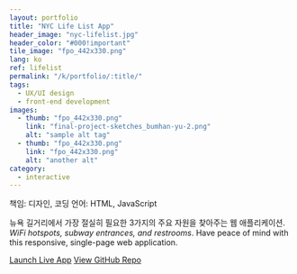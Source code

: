 ```yaml
---
layout: portfolio
title: "NYC Life List App"
header_image: "nyc-lifelist.jpg"
header_color: "#000!important"
tile_image: "fpo_442x330.png"
lang: ko
ref: lifelist
permalink: "/k/portfolio/:title/"
tags:
  - UX/UI design
  - front-end development
images:
  - thumb: "fpo_442x330.png"
    link: "final-project-sketches_bumhan-yu-2.png"
    alt: "sample alt tag"
  - thumb: "fpo_442x330.png"
    link: "fpo_442x330.png"
    alt: "another alt"
category:
  - interactive
---
```

<div class="project-info">
  <span>책임:</span> 디자인, 코딩
  <span>언어:</span> HTML, JavaScript
</div>

  뉴욕 길거리에서 가장 절실히 필요한 3가지의 주요 자원을 찾아주는 웹 애플리케이션. *WiFi hotspots, subway entrances, and restrooms*. Have peace of mind with this responsive, single-page web application.

<div class="buttons">
  <span class="unselectable">
  <a href="https://baadaa.github.io/nyc-life-list/" title="Launch live app" target="_blank">Launch Live App</a></span>
  <span class="unselectable"><a href="https://github.com/baadaa/NYC-Life-List" title="GitHub repo" target="_blank">View GitHub Repo</a></span>
</div>
